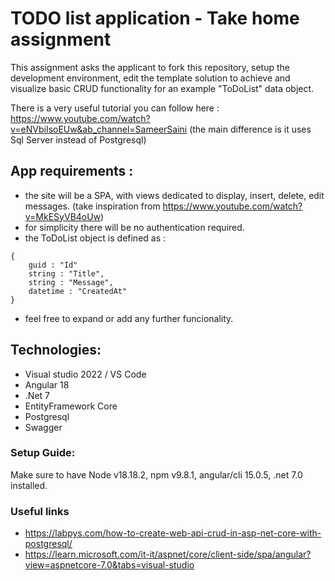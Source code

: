 # TODO list application - Take home assignment
This assignment asks the applicant to fork this repository, setup the development environment, edit the template solution to achieve and visualize basic CRUD functionality for an example "ToDoList" data object.

There is a very useful tutorial you can follow here : https://www.youtube.com/watch?v=eNVbiIsoEUw&ab_channel=SameerSaini (the main difference is it uses Sql Server instead of Postgresql)

## App requirements : 
- the site will be a SPA, with views dedicated to display, insert, delete, edit messages. (take inspiration from https://www.youtube.com/watch?v=MkESyVB4oUw)
- for simplicity there will be no authentication required.
- the ToDoList object is defined as :
```
{
	guid : "Id"
	string : "Title",
	string : "Message",
	datetime : "CreatedAt"
}
```
- feel free to expand or add any further funcionality.

## Technologies: 

- Visual studio 2022 / VS Code
- Angular 18
- .Net 7
- EntityFramework Core
- Postgresql
- Swagger

### Setup Guide: 
Make sure to have Node v18.18.2, npm v9.8.1, angular/cli 15.0.5, .net 7.0 installed.

### Useful links 

- https://labpys.com/how-to-create-web-api-crud-in-asp-net-core-with-postgresql/
- https://learn.microsoft.com/it-it/aspnet/core/client-side/spa/angular?view=aspnetcore-7.0&tabs=visual-studio
